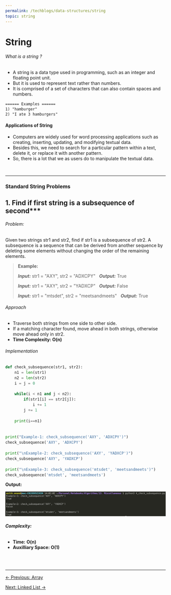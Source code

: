 ```yaml
---
permalink: /techblogs/data-structures/string
topic: string
---
```




# String

###### What is a string ?

- A string is a data type used in programming, such as an integer and floating point unit.
- But it is used to represent text rather than numbers.
- It is comprised of a set of characters that can also contain spaces and numbers.

```
====== Examples ======
1) "hamburger"
2) "I ate 3 hamburgers"
```

#### Applications of String

- Computers are widely used for word processing applications such as creating, inserting, updating, and modifying textual data.
- Besides this, we need to search for a particular pattern within a text, delete it, or replace it with another pattern.
- So, there is a lot that we as users do to manipulate the textual data.

<br>

---

### Standard String Problems

## 1. Find if first string is a subsequence of second***

###### Problem:

Given two strings str1 and str2, find if str1 is a subsequence of str2. A subsequence is a sequence that can be derived from another sequence by deleting some elements without changing the order of the remaining elements.

> **Example:**
>
> ***Input:*** str1 = "AXY", str2 = "ADXCPY" &nbsp; ***Output:*** True
>
> ***Input:*** str1 = "AXY", str2 = "YADXCP" &nbsp; ***Output:*** False
>
> ***Input:*** str1 = "mtsdet", str2 = "meetsandmeets"  &nbsp; ***Output:*** True

###### Approach

- Traverse both strings from one side to other side.
- If a matching character found, move ahead in both strings, otherwise move ahead only in str2.
- **Time Complexity: O(n)**

###### Implementation

```python
def check_subsequence(str1, str2):
    n1 = len(str1)
    n2 = len(str2)
    i = j = 0

    while(i < n1 and j < n2):
        if(str1[i] == str2[j]):
            i += 1
        j += 1
   
    print(i==n1)


print("Example-1: check_subsequence('AXY', 'ADXCPY')")
check_subsequence('AXY', 'ADXCPY')

print("\nExample-2: check_subsequence('AXY', 'YADXCP')")
check_subsequence('AXY', 'YADXCP')

print("\nExample-3: check_subsequence('mtsdet', 'meetsandmeets')")
check_subsequence('mtsdet', 'meetsandmeets')
```

**Output:**

![check_subsequence_output](assets/check_subsequence_output.png)

###### **Complexity:**

- **Time:** **O(n)** 
- **Auxilliary Space: O(1)**

<br>

<br>

---

<a href="array" class="prev-button">&larr; Previous: Array</a>          

<a href="linked-list" class="next-button">Next: Linked List &rarr;</a>
